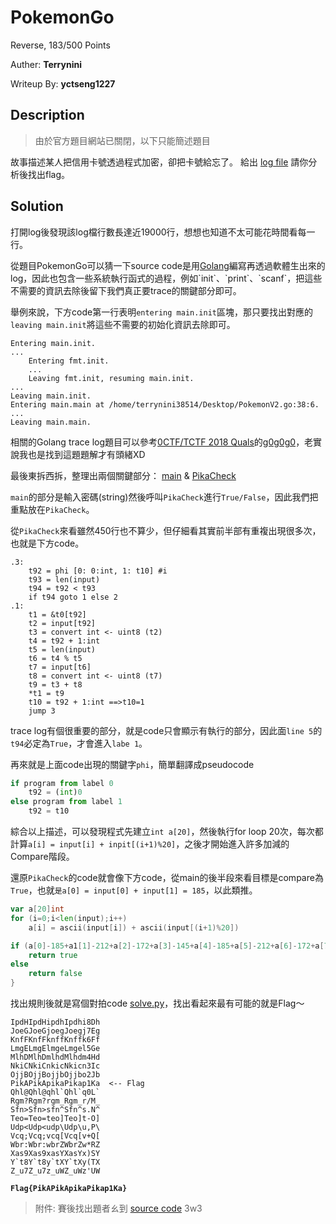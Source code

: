 # PokemonGo

Reverse, 183/500 Points

Auther: **Terrynini**

Writeup By: **yctseng1227**

## Description

> 由於官方題目網站已關閉，以下只能簡述題目

故事描述某人把信用卡號透過程式加密，卻把卡號給忘了。
給出 [log file](./log) 請你分析後找出flag。

## Solution

打開log後發現該log檔行數長達近19000行，想想也知道不太可能花時間看每一行。

從題目PokemonGo可以猜一下source code是用[Golang](https://en.wikipedia.org/wiki/Go_(programming_language))編寫再透過軟體生出來的log，因此也包含一些系統執行函式的過程，例如`init`、`print`、`scanf`，把這些不需要的資訊去除後留下我們真正要trace的關鍵部分即可。

舉例來說，下方code第一行表明`entering main.init`區塊，那只要找出對應的`leaving main.init`將這些不需要的初始化資訊去除即可。

```
Entering main.init.
...
    Entering fmt.init.
    ...
    Leaving fmt.init, resuming main.init.
...
Leaving main.init.
Entering main.main at /home/terrynini38514/Desktop/PokemonV2.go:38:6.
...
Leaving main.main.
```

相關的Golang trace log題目可以參考[0CTF/TCTF 2018 Quals](https://ctftime.org/event/557)的[g0g0g0](http://blog.terrynini.tw/en/2018-0CTF-Quals-g0g0g0/)，老實說我也是找到這題題解才有頭緒XD


最後東拆西拆，整理出兩個關鍵部分： [main](./main) & [PikaCheck](./Pikacheck)

`main`的部分是輸入密碼(string)然後呼叫`PikaCheck`進行`True/False`，因此我們把重點放在`PikaCheck`。

從`PikaCheck`來看雖然450行也不算少，但仔細看其實前半部有重複出現很多次，也就是下方code。

```=
.3:
    t92 = phi [0: 0:int, 1: t10] #i
    t93 = len(input)
    t94 = t92 < t93
    if t94 goto 1 else 2
.1:
    t1 = &t0[t92]
    t2 = input[t92]
    t3 = convert int <- uint8 (t2)
    t4 = t92 + 1:int
    t5 = len(input)
    t6 = t4 % t5
    t7 = input[t6]
    t8 = convert int <- uint8 (t7)
    t9 = t3 + t8
    *t1 = t9
    t10 = t92 + 1:int ==>t10=1
    jump 3
```

trace log有個很重要的部分，就是code只會顯示有執行的部分，因此面`line 5`的`t94`必定為`True`，才會進入`labe 1`。

再來就是上面code出現的關鍵字`phi`，簡單翻譯成pseudocode

```python
if program from label 0
    t92 = (int)0
else program from label 1
    t92 = t10
```

綜合以上描述，可以發現程式先建立`int a[20]`，然後執行for loop 20次，每次都計算`a[i] = input[i] + inpit[(i+1)%20]`，之後才開始進入許多加減的Compare階段。

還原`PikaCheck`的code就會像下方code，從main的後半段來看目標是compare為`True`，也就`是a[0] = input[0] + input[1] = 185`，以此類推。

```go
var a[20]int
for (i=0;i<len(input);i++) 
    a[i] = ascii(input[i]) + ascii(input[(i+1)%20])

if (a[0]-185+a1[1]-212+a[2]-172+a[3]-145+a[4]-185+a[5]-212+a[6]-172+a[7]-177+a[8]-217+a[9]-212+a[10]-204+a[0]-177+a[11]-185+a[12]-212+a[13]-204+a[14]-209+a[15]-161+a[6]-124+a[17]-172+a[18]-177==0){   
    return true
else
    return false
}
```

找出規則後就是寫個對拍code [solve.py](./solve.py)，找出看起來最有可能的就是Flag～

```
IpdHIpdHipdhIpdhi8Dh
JoeGJoeGjoegJoegj7Eg
KnfFKnfFknffKnffk6Ff
LmgELmgElmgeLmgel5Ge
MlhDMlhDmlhdMlhdm4Hd
NkiCNkiCnkicNkicn3Ic
OjjBOjjBojjbOjjbo2Jb
PikAPikApikaPikap1Ka  <-- Flag
Qhl@Qhl@qhl`Qhl`q0L`
Rgm?Rgm?rgm_Rgm_r/M_
Sfn>Sfn>sfn^Sfn^s.N^
Teo=Teo=teo]Teo]t-O]
Udp<Udp<udp\Udp\u,P\
Vcq;Vcq;vcq[Vcq[v+Q[
Wbr:Wbr:wbrZWbrZw*RZ
Xas9Xas9xasYXasYx)SY
Y`t8Y`t8y`tXY`tXy(TX
Z_u7Z_u7z_uWZ_uWz'UW
```

**`Flag{PikAPikApikaPikap1Ka}`**

> 附件: 賽後找出題者ㄠ到 [source code](./source.go) 3w3